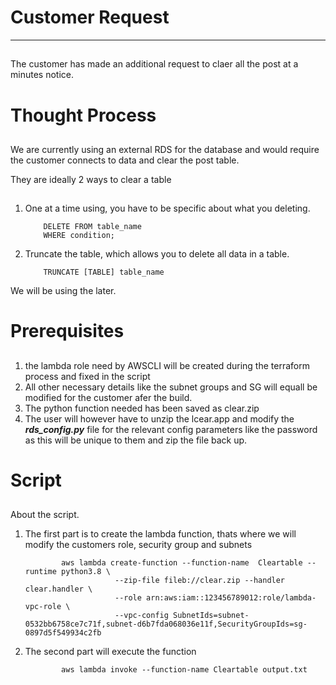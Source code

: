 <!--Headings -->
# Customer Request
<!-- horizonal rule -->
___
<!-- body -->
##
The customer has made an additional request to claer all the post at a minutes notice.

<!--Headings -->
# Thought Process
<!-- body -->
##
We are currently using an external RDS for the database and would require the customer connects to data and clear the post table.

They are ideally 2 ways to clear a table 
<!-- body -->
##
<!--OL -->
1. One at a time using, you have to be specific about what you deleting.
    ```
        DELETE FROM table_name
        WHERE condition;
    ```

1. Truncate the table, which allows you to delete all data in a table.
    ```
        TRUNCATE [TABLE] table_name
    ```
We will be using the later.

<!--Headings -->
# Prerequisites
<!-- body -->
##

<!--OL -->
1. the lambda role need by AWSCLI will be created during the terraform process and fixed in the script
1. All other necessary details like the subnet groups and SG will equall be modified for the customer afer the build.
1. The python function needed has been saved as clear.zip
1. The user will however have to unzip the lcear.app and  modify the ***rds_config.py*** file for the relevant config parameters like the password as this will be unique to them and zip the file back up.

<!--Headings -->
# Script
<!-- body -->
## 
About the script.
<!--OL -->
1. The first part is to create the lambda function, thats where we will modify the customers role, security group and subnets
    <!-- Github Markdown--->

    <!--Code Block-->

    ```aws cli
            aws lambda create-function --function-name  Cleartable --runtime python3.8 \
                        --zip-file fileb://clear.zip --handler clear.handler \
                        --role arn:aws:iam::123456789012:role/lambda-vpc-role \
                        --vpc-config SubnetIds=subnet-0532bb6758ce7c71f,subnet-d6b7fda068036e11f,SecurityGroupIds=sg-0897d5f549934c2fb
    ```
1. The second part will execute  the function
    <!-- Github Markdown--->

    <!--Code Block-->

    ```aws cli
            aws lambda invoke --function-name Cleartable output.txt
    ```

